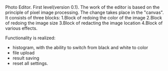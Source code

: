 Photo Editor.
First level(version 0.1).
The work of the editor is based on the principle of pixel image processing.
The change takes place in the "canvas".
It consists of three blocks:
1.Block of redoing the color of the image
2.Block of redoing the image size 
3.Block of redacting the image location
4.Block of various effects.

Functionality is realized:
- histogram, with the ability to switch from black and white to color
- file upload
- result saving
- reset all settings.
